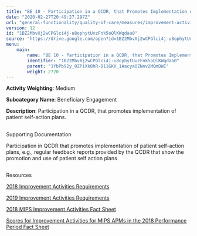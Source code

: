 ```yaml
---
title: "BE 10 - Participation in a QCDR, that Promotes Implementation of Patient Self-action Plans."
date: "2020-02-27T20:49:27.297Z"
url: "general-functionality/quality-of-care/measures/improvement-activities-measures/2018-improvement-activities/be-10-participation-in-a-qcdr-that-promotes-implementation-of-patient-self-action-plans..html"
version: 12
id: "1BZ2MbvXj2wCPGlci4j-u8ophytUvzFnk5oQlKWqdaa0"
source: "https://drive.google.com/open?id=1BZ2MbvXj2wCPGlci4j-u8ophytUvzFnk5oQlKWqdaa0"
menu:
    main:
        name: "BE 10 - Participation in a QCDR, that Promotes Implementation of Patient Self-action Plans."
        identifier: "1BZ2MbvXj2wCPGlci4j-u8ophytUvzFnk5oQlKWqdaa0"
        parent: "1YbPb92y_0ZPiXk8hR-D11GKV_1AacyaOZNnv2MQmDWI"
        weight: 2720
---
```









**Activity Weighting**: Medium

**Subcategory Name**: Beneficiary Engagement

**Description**: Participation in a QCDR, that promotes implementation of patient self-action plans.





## 

Supporting Documentation

Participation in QCDR that promotes implementation of patient self-action plans, e.g., regular feedback reports provided by the QCDR that show the promotion and use of patient self action plans







## 

Resources

[2018 Improvement Activities Requirements](https://qpp.cms.gov/mips/improvement-activities?py=2018)

[2019 Improvement Activities Requirements](https://qpp.cms.gov/mips/improvement-activities?py=2019)

[2018 MIPS Improvement Activities Fact Sheet](https://qpp.cms.gov/resource/2018%20MIPS%20Improvement%20Activities%20Fact%20Sheet)

[Scores for Improvement Activities for MIPS APMs in the 2018 Performance Period Fact Sheet](https://qpp.cms.gov/resource/2018%20MIPS%20APMs%20improvement%20Activities%20scores%20fact%20sheet)

